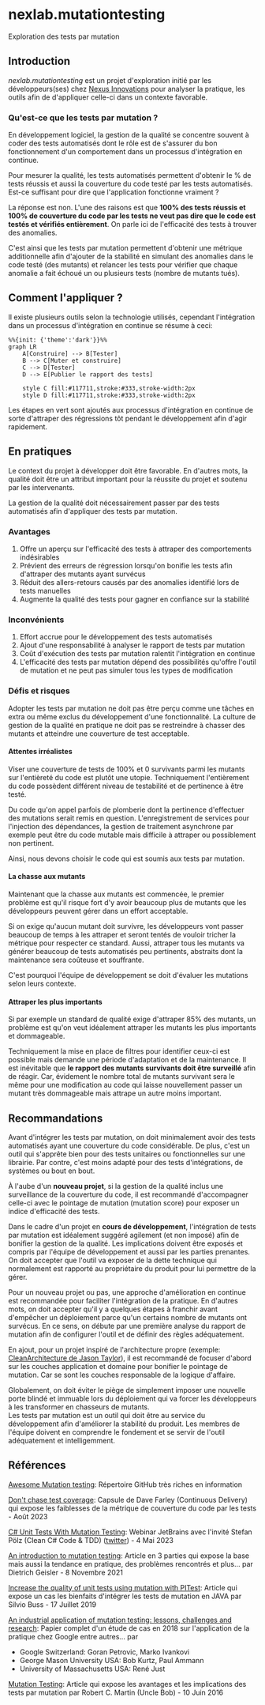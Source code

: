 # nexlab.mutationtesting
Exploration des tests par mutation

## Introduction
*nexlab.mutationtesting* est un projet d'exploration initié par les développeurs(ses) chez [Nexus Innovations](https://nexusinno.com/) pour analyser la pratique, les outils afin de d'appliquer celle-ci dans un contexte favorable.

### Qu'est-ce que les tests par mutation ?
En développement logiciel, la gestion de la qualité se concentre souvent à coder des tests automatisés dont le rôle est de s'assurer du bon fonctionnement d'un comportement dans un processus d'intégration en continue.

Pour mesurer la qualité, les tests automatisés permettent d'obtenir le % de tests réussis et aussi la couverture du code testé par les tests automatisés. Est-ce suffisant pour dire que l'application fonctionne vraiment ?

La réponse est non. L'une des raisons est que **100% des tests réussis et 100% de couverture du code par les tests ne veut pas dire que le code est testés et vérifiés entièrement**. On parle ici de l'efficacité des tests à trouver des anomalies.

C'est ainsi que les tests par mutation permettent d'obtenir une métrique additionnelle afin d'ajouter de la stabilité en simulant des anomalies dans le code testé (des mutants) et relancer les tests pour vérifier que chaque anomalie a fait échoué un ou plusieurs tests (nombre de mutants tués).

## Comment l'appliquer ?

Il existe plusieurs outils selon la technologie utilisés, cependant l'intégration dans un processus d'intégration en continue se résume à ceci:

```mermaid
%%{init: {'theme':'dark'}}%%
graph LR
    A[Construire] --> B[Tester]
    B --> C[Muter et construire]
    C --> D[Tester]
    D --> E[Publier le rapport des tests]

    style C fill:#117711,stroke:#333,stroke-width:2px
    style D fill:#117711,stroke:#333,stroke-width:2px
```
Les étapes en vert sont ajoutés aux processus d'intégration en continue de sorte d'attraper des régressions tôt pendant le développement afin d'agir rapidement.

## En pratiques

Le context du projet à développer doit être favorable. En d'autres mots, la qualité doit être un attribut important pour la réussite du projet et soutenu par les intervenants.

La gestion de la qualité doit nécessairement passer par des tests automatisés afin d'appliquer des tests par mutation.

### Avantages

1. Offre un aperçu sur l'efficacité des tests à attraper des comportements indésirables
1. Prévient des erreurs de régression lorsqu'on bonifie les tests afin d'attraper des mutants ayant survécus
1. Réduit des allers-retours causés par des anomalies identifié lors de tests manuelles
1. Augmente la qualité des tests pour gagner en confiance sur la stabilité

### Inconvénients

1. Effort accrue pour le développement des tests automatisés
1. Ajout d'une responsabilité à analyser le rapport de tests par mutation
1. Coût d'exécution des tests par mutation ralentit l'intégration en continue
1. L'efficacité des tests par mutation dépend des possibilités qu'offre l'outil de mutation et ne peut pas simuler tous les types de modification

### Défis et risques

Adopter les tests par mutation ne doit pas être perçu comme une tâches en extra ou même exclus du développement d'une fonctionnalité. La culture de gestion de la qualité en pratique ne doit pas se restreindre à chasser des mutants et atteindre une couverture de test acceptable.

#### Attentes irréalistes

Viser une couverture de tests de 100% et 0 survivants parmi les mutants sur l'entièreté du code est plutôt une utopie. Techniquement l'entièrement du code possèdent différent niveau de testabilité et de pertinence à être testé. 

Du code qu'on appel parfois de plomberie dont la pertinence d'effectuer des mutations serait remis en question. L'enregistrement de services pour l'injection des dépendances, la gestion de traitement asynchrone par exemple peut être du code mutable mais difficile à attraper ou possiblement non pertinent.

Ainsi, nous devons choisir le code qui est soumis aux tests par mutation.

#### La chasse aux mutants

Maintenant que la chasse aux mutants est commencée, le premier problème est qu'il risque fort d'y avoir beaucoup plus de mutants que les développeurs peuvent gérer dans un effort acceptable. 

Si on exige qu'aucun mutant doit survivre, les développeurs vont passer beaucoup de temps à les attraper et seront tentés de vouloir tricher la métrique pour respecter ce standard. Aussi, attraper tous les mutants va générer beaucoup de tests automatisés peu pertinents, abstraits dont la maintenance sera coûteuse et souffrante. 

C'est pourquoi l'équipe de développement se doit d'évaluer les mutations selon leurs contexte.

#### Attraper les plus importants

Si par exemple un standard de qualité exige d'attraper 85% des mutants, un problème est qu'on veut idéalement attraper les mutants les plus importants et dommageable.

Techniquement la mise en place de filtres pour identifier ceux-ci est possible mais demande une période d'adaptation et de la maintenance. Il est inévitable que **le rapport des mutants survivants doit être surveillé** afin de réagir. Car, évidement le nombre total de mutants survivant sera le même pour une modification au code qui laisse nouvellement passer un mutant très dommageable mais attrape un autre moins important.

## Recommandations

Avant d'intégrer les tests par mutation, on doit minimalement avoir des tests automatisés ayant une couverture du code considérable. De plus, c'est un outil qui s'apprête bien pour des tests unitaires ou fonctionnelles sur une librairie. Par contre, c'est moins adapté pour des tests d'intégrations, de systèmes ou bout en bout.

À l'aube d'un **nouveau projet**, si la gestion de la qualité inclus une surveillance de la couverture du code, il est recommandé d'accompagner celle-ci avec le pointage de mutation (mutation score) pour exposer un indice d'efficacité des tests.

Dans le cadre d'un projet en **cours de développement**, l'intégration de tests par mutation est idéalement suggéré agilement (et non imposé) afin de bonifier la gestion de la qualité. Les implications doivent être exposés et compris par l'équipe de développement et aussi par les parties prenantes. On doit accepter que l'outil va exposer de la dette technique qui normalement est rapporté au propriétaire du produit pour lui permettre de la gérer.

Pour un nouveau projet ou pas, une approche d'amélioration en continue est recommandée pour faciliter l'intégration de la pratique. En d'autres mots, on doit accepter qu'il y a quelques étapes à franchir avant d'empêcher un déploiement parce qu'un certains nombre de mutants ont survécus. En ce sens, on débute par une première analyse du rapport de mutation afin de configurer l'outil et de définir des règles adéquatement.

En ajout, pour un projet inspiré de l'architecture propre (exemple: [CleanArchitecture de Jason Taylor](https://github.com/jasontaylordev/CleanArchitecture)), il est recommandé de focuser d'abord sur les couches application et domaine pour bonifier le pointage de mutation. Car se sont les couches responsable de la logique d'affaire.

Globalement, on doit éviter le piège de simplement imposer une nouvelle porte blindé et immuable lors du déploiement qui va forcer les développeurs à les transformer en chasseurs de mutants.  
Les tests par mutation est un outil qui doit être au service du développement afin d'améliorer la stabilité du produit. Les membres de l'équipe doivent en comprendre le fondement et se servir de l'outil adéquatement et intelligemment.

## Références

[Awesome Mutation testing](https://github.com/theofidry/awesome-mutation-testing): Répertoire GitHub très riches en information

[Don't chase test coverage](https://www.youtube.com/watch?v=BVErL_Ez9LI): Capsule de Dave Farley (Continuous Delivery) qui expose les faiblesses de la métrique de couverture du code par les tests - Août 2023

[C# Unit Tests With Mutation Testing](https://www.youtube.com/watch?v=9BoKyeZapLs): Webinar JetBrains avec l'invité Stefan Pölz (Clean C# Code & TDD) ([twitter](https://twitter.com/0x_F0)) - 4 Mai 2023

[An introduction to mutation testing](https://www.cs.cornell.edu/~dgeisler/mutation/testing/2021/11/01/mutation-testing1.html): Article en 3 parties qui expose la base mais aussi la tendance en pratique, des problèmes rencontrés et plus... par Dietrich Geisler - 8 Novembre 2021

[Increase the quality of unit tests using mutation with PITest](https://dev.to/silviobuss/increase-the-quality-of-unit-tests-using-mutation-with-pitest-3b27/): Article qui expose un cas les bienfaits d'intégrer les tests de mutation en JAVA par Silvio Buss - 17 Juillet 2019

[An industrial application of mutation testing: lessons, challenges and research](https://homes.cs.washington.edu/~rjust/publ/industrial_mutation_icst_2018.pdf): Papier complet d'un étude de cas en 2018 sur l'application de la pratique chez Google entre autres... par
- Google Switzerland: Goran Petrovic, Marko Ivankovi
- George Mason University USA: Bob Kurtz, Paul Ammann
- University of Massachusetts USA: René Just

[Mutation Testing](http://blog.cleancoder.com/uncle-bob/2016/06/10/MutationTesting.html): Article qui expose les avantages et les implications des tests par mutation par Robert C. Martin (Uncle Bob) - 10 Juin 2016